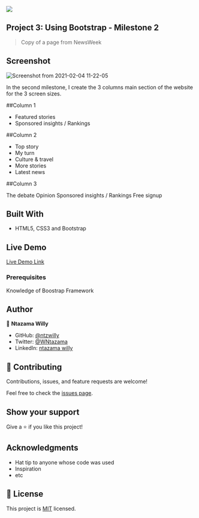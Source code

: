 ![](https://img.shields.io/badge/Microverse-blueviolet)

## Project 3: Using Bootstrap - Milestone 2 

> Copy of a page from NewsWeek

## Screenshot

![Screenshot from 2021-02-04 11-22-05](https://user-images.githubusercontent.com/9049260/106871662-246e2000-66db-11eb-823f-060852b9cf4d.png)


In the second milestone, I create the 3 columns main section of the website for the 3 screen sizes.

##Column 1

- Featured stories
- Sponsored insights / Rankings

##Column 2

- Top story
- My turn
- Culture & travel
- More stories
- Latest news

##Column 3

The debate
Opinion
Sponsored insights / Rankings
Free signup

## Built With

- HTML5, CSS3 and Bootstrap

## Live Demo

[Live Demo Link](https://ntzwilly.github.io/newsweek-replica/)


### Prerequisites

Knowledge of Boostrap Framework


## Author

👤 **Ntazama Willy**

- GitHub: [@ntzwilly](https://github.com/ntzwilly)
- Twitter: [@WNtazama](https://twitter.com/WNtazama)
- LinkedIn: [ntazama willy](https://www.linkedin.com/in/ntazama-willy-b676b7aa/)

## 🤝 Contributing

Contributions, issues, and feature requests are welcome!

Feel free to check the [issues page](issues/).

## Show your support

Give a ⭐️ if you like this project!

## Acknowledgments

- Hat tip to anyone whose code was used
- Inspiration
- etc

## 📝 License

This project is [MIT](lic.url) licensed.
